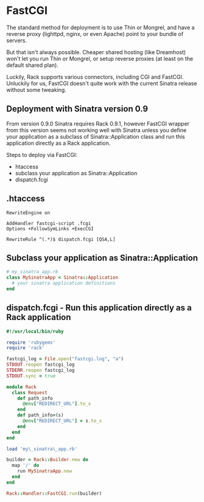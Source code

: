 # FastCGI

The standard method for deployment is to use Thin or Mongrel, and have a
reverse proxy (lighttpd, nginx, or even Apache) point to your bundle of servers.

But that isn't always possible. Cheaper shared hosting (like Dreamhost) won't
let you run Thin or Mongrel, or setup reverse proxies (at least on the default
shared plan).

Luckily, Rack supports various connectors, including CGI and FastCGI. Unluckily
for us, FastCGI doesn't quite work with the current Sinatra release without some
tweaking.

## Deployment with Sinatra version 0.9

From version 0.9.0 Sinatra requires Rack 0.9.1, however FastCGI wrapper from
this version seems not working well with Sinatra unless you define your
application as a subclass of Sinatra::Application class and run this
application directly as a Rack application.

Steps to deploy via FastCGI:

  * htaccess
  * subclass your application as Sinatra::Application
  * dispatch.fcgi

## .htaccess

```
RewriteEngine on

AddHandler fastcgi-script .fcgi
Options +FollowSymLinks +ExecCGI

RewriteRule ^(.*)$ dispatch.fcgi [QSA,L]
```

## Subclass your application as Sinatra::Application

```ruby
# my_sinatra_app.rb
class MySinatraApp < Sinatra::Application
  # your sinatra application definitions
end
```

## dispatch.fcgi - Run this application directly as a Rack application

```ruby
#!/usr/local/bin/ruby

require 'rubygems'
require 'rack'

fastcgi_log = File.open("fastcgi.log", "a")
STDOUT.reopen fastcgi_log
STDERR.reopen fastcgi_log
STDOUT.sync = true

module Rack
  class Request
    def path_info
      @env["REDIRECT_URL"].to_s
    end
    def path_info=(s)
      @env["REDIRECT_URL"] = s.to_s
    end
  end
end

load 'my\_sinatra\_app.rb'

builder = Rack::Builder.new do
  map '/' do
    run MySinatraApp.new
  end
end

Rack::Handler::FastCGI.run(builder)
```
